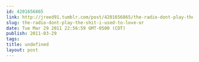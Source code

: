 ```yaml
---
id: 4201656865
link: http://jreed91.tumblr.com/post/4201656865/the-radio-dont-play-the-shit-i-used-to-love-or
slug: the-radio-dont-play-the-shit-i-used-to-love-or
date: Tue Mar 29 2011 22:56:59 GMT-0500 (CDT)
publish: 2011-03-29
tags: 
title: undefined
layout: post
---
```





